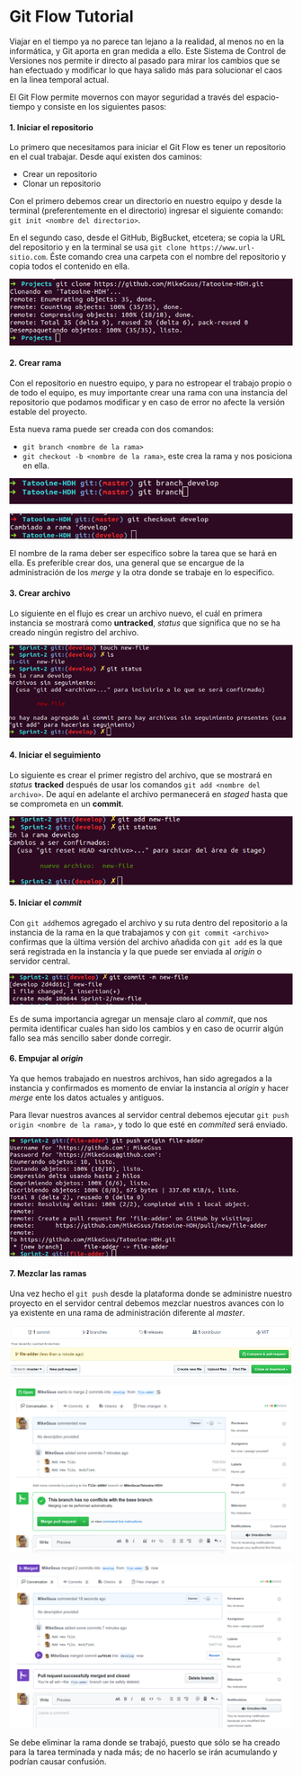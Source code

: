 # Git Flow Tutorial

Viajar en el tiempo ya no parece tan lejano a la realidad, al menos no en la informática, y Git aporta en gran medida a ello. Este Sistema de Control de Versiones nos permite ir directo al pasado para mirar los cambios que se han efectuado y modificar lo que haya salido más para solucionar el caos en la linea temporal actual.

El Git Flow permite movernos con mayor seguridad a través del espacio-tiempo y consiste en los siguientes pasos:

#### 1. Iniciar el repositorio

Lo primero que necesitamos para iniciar el Git Flow es tener un repositorio en el cual trabajar. Desde aquí existen dos caminos:
- Crear un repositorio
- Clonar un repositorio

Con el primero debemos crear un directorio en nuestro equipo y desde la terminal (preferentemente en el directorio) ingresar el siguiente comando: `git init <nombre del directorio>`.

En el segundo caso, desde el GitHub, BigBucket, etcetera; se copia la URL del repositorio y en la terminal se usa `git clone https://www.url-sitio.com`. Éste comando crea una carpeta con el nombre del repositorio y copia todos el contenido en ella.

![Clonar repo](./imgs/clonado.png)

#### 2. Crear rama

Con el repositorio en nuestro equipo, y para no estropear el trabajo propio o de todo el equipo, es muy importante crear una rama con una instancia del repositorio que podamos modificar y en caso de error no afecte la versión estable del proyecto.

Esta nueva rama puede ser creada con dos comandos:
- `git branch <nombre de la rama>`
- `git checkout -b <nombre de la rama>`, este crea la rama y nos posiciona en ella.

![Crear rama](./imgs/new-branch.png)

![Add file](./imgs/chng-brnch.png)

El nombre de la rama deber ser especifico sobre la tarea que se hará en ella. Es preferible crear dos, una general que se encargue de la administración de los *merge* y la otra donde se trabaje en lo especifico.

#### 3. Crear archivo

 Lo siguiente en el flujo es crear un archivo nuevo, el cuál en primera instancia se mostrará como **untracked**, *status* que significa que no se ha creado ningún registro del archivo.

![Add file](./imgs/new-file.png)

#### 4. Iniciar el seguimiento

Lo siguiente es crear el primer registro del archivo, que se mostrará en *status* **tracked** después de usar los comandos `git add <nombre del archivo>`. De aquí en adelante el archivo permanecerá en *staged* hasta que se comprometa en un **commit**.

![Add file](./imgs/add-file.png)

#### 5. Iniciar el *commit*

Con `git add`hemos agregado el archivo y su ruta dentro del repositorio a la instancia de la rama en la que trabajamos y con `git commit <archivo>` confirmas que la última versión del archivo añadida con `git add` es la que será registrada en la instancia y la que puede ser enviada al *origin* o servidor central.

![Commit file](./imgs/commit-file.png)

Es de suma importancia agregar un mensaje claro al *commit*, que nos permita identificar cuales han sido los cambios y en caso de ocurrir algún fallo sea más sencillo saber donde corregir.

#### 6. Empujar al *origin*

Ya que hemos trabajado en nuestros archivos, han sido agregados a la instancia y confirmados es momento de enviar la instancia al *origin* y hacer *merge* ente los datos actuales y antiguos.

Para llevar nuestros avances al servidor central debemos ejecutar `git push origin <nombre de la rama>`, y todo lo que esté en *commited* será enviado.

![Push file](./imgs/push-file.png)

#### 7. Mezclar las ramas

Una vez hecho el `git push` desde la plataforma donde se administre nuestro proyecto en el servidor central debemos mezclar nuestros avances con lo ya existente en una rama de administración diferente al *master*.

![Pull request](./imgs/pull-request.png)

![Merge](./imgs/merge.png)

![Merged](./imgs/merge-success.png)

Se debe eliminar la rama donde se trabajó, puesto que sólo se ha creado para la tarea terminada y nada más; de no hacerlo se irán acumulando y podrían causar confusión.

